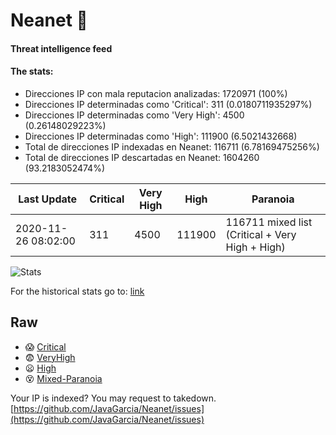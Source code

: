 # Neanet :hocho:
#### Threat intelligence feed
#### The stats:

- Direcciones IP con mala reputacion analizadas: 1720971 (100%)
- Direcciones IP determinadas como 'Critical':  311 (0.0180711935297%)
- Direcciones IP determinadas como 'Very High':  4500 (0.26148029223%)
- Direcciones IP determinadas como 'High':  111900 (6.5021432668)
- Total de direcciones IP indexadas en Neanet:  116711 (6.78169475256%)
- Total de direcciones IP descartadas en Neanet:  1604260 (93.2183052474%)

| Last Update | Critical | Very High | High | Paranoia |
| --- | --- | --- | --- | --- |
| 2020-11-26 08:02:00 | 311 | 4500 | 111900 | 116711 mixed list (Critical + Very High + High)|

![Stats](https://docs.google.com/spreadsheets/d/e/2PACX-1vSnaNMIXVabIpDJjufMlzH7poXnshF3mgd8Is1g9ytUEzVsP5my4Trn8f-xkoLLQ38xpL3HtmUexLo6/pubchart?oid=501124687&format=image)

For the historical stats go to: [link](/stats.csv)
## Raw
- :scream: [Critical](https://raw.githubusercontent.com/JavaGarcia/Neanet/master/blacklists/neanet_critical.txt)
- :fearful: [VeryHigh](https://raw.githubusercontent.com/JavaGarcia/Neanet/master/blacklists/neanet_veryHigh.txtt)
- :frowning: [High](https://raw.githubusercontent.com/JavaGarcia/Neanet/master/blacklists/neanet_high.txt)
- :dizzy_face: [Mixed-Paranoia](https://raw.githubusercontent.com/JavaGarcia/Neanet/master/blacklists/neanet_all.txt)


Your IP is indexed? You may request to takedown. [https://github.com/JavaGarcia/Neanet/issues](https://github.com/JavaGarcia/Neanet/issues)















































































































































































































































































































































































































































































































































































































































































































































































































































































































































































































































































































































































































































































































































































































































































































































































































































































































































































































































































































































































































































































































































































































































































































































































































































































































